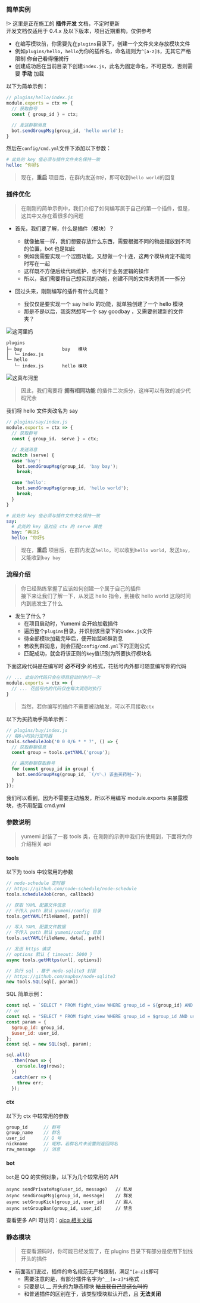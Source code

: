 ### 简单实例

!> 这里是正在施工的 **插件开发** 文档，不定时更新  
开发文档仅适用于 0.4.x 及以下版本，项目近期重构，仅供参考

- 在编写模块前，你需要先在`plugins`目录下，创建一个文件夹来存放模块文件  
- 例如`plugins/hello`，`hello`为你的插件名，命名规则为`^[a-z]$`，无其它严格限制 ~~你自己看得懂就行~~  
- 创建成功后在当前目录下创建`index.js`，此名为固定命名，不可更改，否则需要 **手动** 加载

以下为简单示例：

```javascript
// plugins/hello/index.js
module.exports = ctx => {
  // 获取群号
  const { group_id } = ctx;

  // 发送群聊消息
  bot.sendGroupMsg(group_id, 'hello world');
}
```

然后在`config/cmd.yml`文件下添加以下参数：

```yaml
# 此处的 key 值必须与插件文件夹名保持一致
hello: ^你好$
```

> 现在，**重启** 项目后，在群内发送`你好`，即可收到`hello world`的回复

### 插件优化

> 在刚刚的简单示例中，我们介绍了如何编写属于自己的第一个插件，但是，这其中又存在着很多的问题

- 首先，我们要了解，什么是插件（模块）？
  + 就像抽屉一样，我们想要存放什么东西，需要根据不同的物品摆放到不同的位置，bot 也是如此
  + 例如我需要实现一个涩图功能，又想做一个十连，这两个模块肯定不能同时写在一起
  + 这样既不方便后续代码维护，也不利于业务逻辑的操作
  + 所以，我们需要将自己想实现的功能，创建不同的文件夹将其一一拆分

- 回过头来，刚刚编写的插件有什么问题？
  + 我仅仅是要实现一个 say hello 的功能，就单独创建了一个 hello 模块
  + 那是不是以后，我突然想写一个 say goodbay ，又需要创建新的文件夹？

![这河里妈](../public/images/emoji/这河里妈.jpg)

```
plugins
├─ bay               bay   模块
│  └─ index.js
└─ hello
   └─ index.js       hello 模块
```

![这真布河里](../public/images/emoji/这真布河里.png)

> 因此，我们需要将 **拥有相同功能** 的插件二次拆分，这样可以有效的减少代码冗余

我们将 hello 文件夹改名为 say

```javascript
// plugins/say/index.js
module.exports = ctx => {
  // 获取群号
  const { group_id， serve } = ctx;

  // 发送消息
  switch (serve) {
  case 'bay':
    bot.sendGroupMsg(group_id, 'bay bay');
    break;

  case 'hello':
    bot.sendGroupMsg(group_id, 'hello world');
    break;
  }
}
```

```yaml
# 此处的 key 值必须与插件文件夹名保持一致
say:
  # 此处的 key 值对应 ctx 的 serve 属性
  bay: ^再见$
  hello: ^你好$
```

> 现在，**重启** 项目后，在群内发送`hello`，可以收到`hello world`，发送`bay`，又能收到`bay bay`

### 流程介绍

> 你已经熟练掌握了应该如何创建一个属于自己的插件  
接下来让我们了解一下，从发送 hello 指令，到接收 hello world 这段时间内到底发生了什么

- 发生了什么？
  + 在项目启动时，Yumemi 会开始加载插件
  + 遍历整个`plugins`目录，并识别该目录下的`index.js`文件
  + 待全部模块加载完毕后，便开始监听群消息
  + 若收到群消息，则会匹配`config/cmd.yml`下的正则公式
  + 匹配成功，就会将该正则的`key`值识别为所要执行模块名

下面这段代码是在编写时 **必不可少** 的格式，花括号内外都可随意编写你的代码

```javascript
// ... 此处的代码只会在项目启动时执行一次
module.exports = ctx => {
  // ... 花括号内的代码仅在每次调用时执行
}
```

> 当然，若你编写的插件不需要被动触发，可以不用接收`ctx`

以下为买药助手简单示例：

```javascript
// plugins/buy/index.js
// 每6小时执行定时器
tools.scheduleJob('0 0 0/6 * * ?', () => {
  // 获取群聊信息
  const group = tools.getYAML('group');

  // 遍历群聊获取群号
  for (const group_id in group) {
    bot.sendGroupMsg(group_id, `(/▽＼) 该去买药啦~`);
  }
});
```

我们可以看到，因为不需要主动触发，所以不用编写 module.exports 来暴露模块，也不用配置 cmd.yml

### 参数说明

> yumemi 封装了一套 tools 类，在刚刚的示例中我们有使用到，下面将为你介绍相关 api

#### tools

以下为 tools 中较常用的参数

```javascript
// node-schedule 定时器
// https://github.com/node-schedule/node-schedule
tools.scheduleJob(cron, callback)

// 获取 YAML 配置文件信息
// 不传入 path 默认 yumemi/config 目录
tools.getYAML(fileName[, path])

// 写入 YAML 配置文件数据
// 不传入 path 默认 yumemi/config 目录
tools.setYAML(fileName, data[, path])

// 发送 https 请求
// options 默认 { timeout: 5000 }
async tools.getHttps(url[, options])

// 执行 sql ，基于 node-sqlite3 封装
// https://github.com/mapbox/node-sqlite3
new tools.SQL(sql[, param])
```

SQL 简单示例：

```javascript
const sql = `SELECT * FROM fight_view WHERE group_id = ${group_id} AND user_id = ${user_id}`;
// or
const sql = "SELECT * FROM fight_view WHERE group_id = $group_id AND user_id = $user_id";
const param = {
  $group_id: group_id,
  $user_id: user_id,
};
const sql = new SQL(sql, param);

sql.all()
  .then(rows => {
    console.log(rows);
  })
  .catch(err => {
    throw err;
  });
```

#### ctx

以下为 ctx 中较常用的参数

```javascript
group_id      // 群号
group_name    // 群名
user_id       // Q 号
nickname      // 昵称，若群名片未设置则返回网名
raw_message   // 消息
```


#### bot

`bot`是 QQ 的实例对象，以下为几个较常用的 API

```
async sendPrivateMsg(user_id, message)   // 私发
async sendGroupMsg(group_id, message)    // 群发
async setGroupKick(group_id, user_id)    // 踢人
async setGroupBan(group_id, user_id)     // 禁言
```

查看更多 API 可访问：[oicq 相关文档](https://github.com/takayama-lily/oicq/blob/master/docs/api.md)

### 静态模块

> 在查看源码时，你可能已经发现了，在 plugins 目录下有部分是使用下划线开头的插件

- 前面我们说过，插件的命名规范无严格限制，满足`^[a-z]$`即可
  + 需要注意的是，有部分插件名字为`^__[a-z]*$`格式
  + 只要是以 __ 开头的为静态模块 ~~姑且我自己是这么叫的~~
  + 和普通插件的区别在于，该类型模块默认开启，且 **无法关闭**